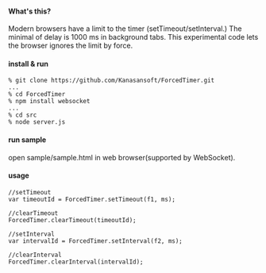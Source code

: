 #### What's this?

Modern browsers have a limit to the timer (setTimeout/setInterval.)
The minimal of delay is 1000 ms in background tabs.
This experimental code lets the browser ignores the limit by force.

#### install & run


    % git clone https://github.com/Kanasansoft/ForcedTimer.git 
    ...
    % cd ForcedTimer
    % npm install websocket
    ...
    % cd src
    % node server.js

#### run sample

open sample/sample.html in web browser(supported by WebSocket).

#### usage

    //setTimeout
    var timeoutId = ForcedTimer.setTimeout(f1, ms);

    //clearTimeout
    ForcedTimer.clearTimeout(timeoutId);

    //setInterval
    var intervalId = ForcedTimer.setInterval(f2, ms);

    //clearInterval
    ForcedTimer.clearInterval(intervalId);
